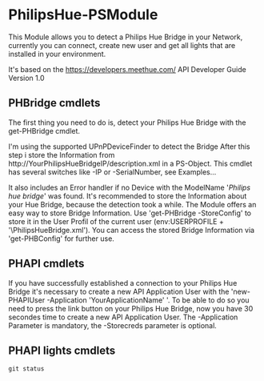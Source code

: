 # PhilipsHue-PSModule
This Module allows you to detect a Philips Hue Bridge in your Network, currently you can connect, create new user and get all lights that are installed in your environment.

It's based on the https://developers.meethue.com/ API Developer Guide Version 1.0

## PHBridge cmdlets

The first thing you need to do is, detect your Philips Hue Bridge with the get-PHBridge cmdlet.

I'm using the supported UPnPDeviceFinder to detect the Bridge
After this step i store the Information from http://YourPhilipsHueBridgeIP/description.xml
in a PS-Object. This cmdlet has several switches like -IP or -SerialNumber, see Examples...

It also includes an Error handler if no Device with the ModelName '*Philips hue bridge*' was found.
It's recommended to store the Information about your Hue Bridge, because the detection took a while.
The Module offers an easy way to store Bridge Information. Use 'get-PHBridge -StoreConfig' to store it in the User Profil of the current user $($env:USERPROFILE + '\PhilipsHueBridge.xml').
You can access the stored Bridge Information via 'get-PHBConfig' for further use.

## PHAPI cmdlets

If you have successfully established a connection to your Philips Hue Bridge it's necessary to create a new API Application User with the 'new-PHAPIUser -Application 'YourApplicationName' '. To be able to do so you need to press the link button on your Philips Hue Bridge, now you have 30 secondes time to create a new API Application User. The -Application Parameter is mandatory, the -Storecreds parameter is optional. 

## PHAPI lights cmdlets

`git status`



